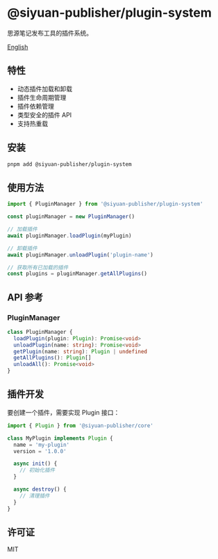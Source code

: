 # @siyuan-publisher/plugin-system

思源笔记发布工具的插件系统。

[English](./README.md)

## 特性

- 动态插件加载和卸载
- 插件生命周期管理
- 插件依赖管理
- 类型安全的插件 API
- 支持热重载

## 安装

```bash
pnpm add @siyuan-publisher/plugin-system
```

## 使用方法

```typescript
import { PluginManager } from '@siyuan-publisher/plugin-system'

const pluginManager = new PluginManager()

// 加载插件
await pluginManager.loadPlugin(myPlugin)

// 卸载插件
await pluginManager.unloadPlugin('plugin-name')

// 获取所有已加载的插件
const plugins = pluginManager.getAllPlugins()
```

## API 参考

### PluginManager

```typescript
class PluginManager {
  loadPlugin(plugin: Plugin): Promise<void>
  unloadPlugin(name: string): Promise<void>
  getPlugin(name: string): Plugin | undefined
  getAllPlugins(): Plugin[]
  unloadAll(): Promise<void>
}
```

## 插件开发

要创建一个插件，需要实现 Plugin 接口：

```typescript
import { Plugin } from '@siyuan-publisher/core'

class MyPlugin implements Plugin {
  name = 'my-plugin'
  version = '1.0.0'

  async init() {
    // 初始化插件
  }

  async destroy() {
    // 清理插件
  }
}
```

## 许可证

MIT 